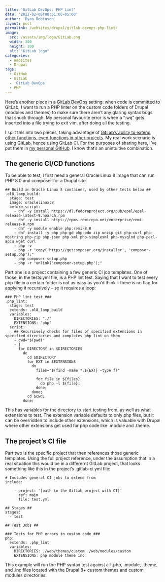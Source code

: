 ```yaml
---
title: 'GitLab DevOps: PHP Lint'
date: '2022-02-05T08:51:00-05:00'
author: 'Ryan Robinson'
layout: post
permalink: /websites/drupal/gitlab-devops-php-lint/
image: 
  src: /assets/img/logo/GitLab.png
  width: 300
  height: 300
  alt: "GitLab logo"
categories:
  - Websites
  - Drupal
tags:
  - GitHub
  - GitLab
  - 'GitLab DevOps'
  - PHP
---
```


Here’s another piece in a [GitLab DevOps](/tags/gitlab-devops/) setting: when code is committed to GitLab, I want to run a PHP linter on the custom code folders of Drupal (modules and themes) to make sure there aren’t any glaring syntax bugs that snuck through. My personal favourite error is when a “:wq” gets inserted into a file trying to exit vim, after doing all the testing.

I split this into two pieces, taking advantage of [GitLab’s ability to extend other functions, even functions in other projects](https://docs.gitlab.com/ee/ci/yaml/index.html#extends). My real work scenario is using GitLab, hence using GitLab CI. For the purposes of sharing here, I’ve put them in [my personal GitHub](https://github.com/ryan-l-robinson/GitLab-CI-CD). I know that’s an unintuitive combination.

## The generic CI/CD functions

To be able to test, I first need a general Oracle Linux 8 image that can run PHP 8.0 and composer for a Drupal site.

```gitlab
## Build an Oracle Linux 8 container, used by other tests below ##
.ol8_lamp_build:
  stage: test
  image: oraclelinux:8
  before_script:
    - dnf -y install https://dl.fedoraproject.org/pub/epel/epel-release-latest-8.noarch.rpm
    - dnf -y install https://rpms.remirepo.net/enterprise/remi-release-8.rpm
    - dnf -y module enable php:remi-8.0
    - dnf install -y php php-gd php-pdo zip unzip git php-curl php-mbstring php-zip php-json php-xml php-simplexml php-mysqlnd php-pecl-apcu wget curl
    - php -v
    - php -r "copy('https://getcomposer.org/installer', 'composer-setup.php');"
    - php composer-setup.php
    - php -r "unlink('composer-setup.php');"
```

Part one is a project containing a few generic CI job templates. One of those, in the tests.yml file, is a PHP lint test. Saying that I want to test every php file in a certain folder is not as easy as you’d think – there is no flag for applying it recursively – so it requires a loop:

```gitlab
### PHP lint test ###
.php_lint:
  stage: test
  extends: .ol8_lamp_build
  variables:
    DIRECTORIES: "./"
    EXTENSIONS: "php"
  script:
    ## Recursively checks for files of specified extensions in specified directories and completes php lint on them
    - cwd="$(pwd)"
    - |
      for DIRECTORY in $DIRECTORIES 
        do
          cd $DIRECTORY
          for EXT in $EXTENSIONS
            do
              files="$(find -name *.${EXT} -type f)"

              for file in ${files}
                do php -l ${file};
              done;
            done;
          cd $cwd;
        done;
```

This has variables for the directory to start testing from, as well as what extensions to test. The extension variable defaults to only php files, but it can be overridden to include other extensions, which is valuable with Drupal where other extensions get used for php code like .module and .theme.

## The project’s CI file

Part two is the specific project that then references those generic templates. Using the full project reference, under the assumption that in a real situation this would be in a differernt GitLab project, that looks something like this in the project’s .gitlab-ci.yml file:

```gitlab
# Includes general CI jobs to extend from
include:
 
    - project: '[path to the GitLab project with CI]'
      ref: main
      file: test.yml

## Stages ##
stages:
  - test

## Test Jobs ##

### Tests for PHP errors in custom code ###
php:
  extends: .php_lint
  variables:
    DIRECTORIES: ./web/themes/custom ./web/modules/custom
    EXTENSIONS: php module theme inc
```

This example will run the PHP syntax test against all .php, .module, .theme, and .inc files located with the Drupal 8+ custom themes and custom modules directories.
